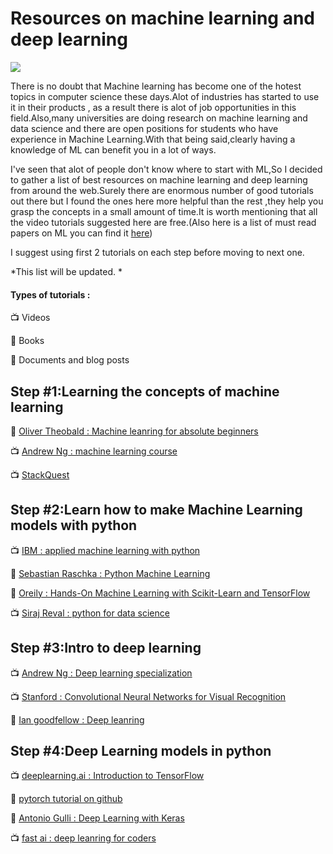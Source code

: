 # Resources on machine learning and deep learning 

![](https://cdn-images-1.medium.com/max/1200/1*UHiU9a6rxLOovcMyx4fVaA.png)

There is no doubt that Machine learning has become one of the hotest topics in computer science these days.Alot of industries has started to use it in their products , as a result there is alot of job opportunities in this field.Also,many universities are doing research on machine learning and data science and there are open positions for students who have experience in Machine Learning.With that being said,clearly having a knowledge of ML can benefit you in a lot of ways.

I've seen that alot of people don't know where to start with ML,So I decided to gather a list of best resources on machine learning and deep learning from around the web.Surely there are enormous number of good tutorials out there but I found the ones here more helpful than the rest ,they help you grasp the concepts in a small amount of time.It is worth mentioning that all the video tutorials suggested here are free.(Also here is a list of must read papers on ML you can find it [here](https://github.com/Moeinh77/must-read-papers))

I suggest using first 2 tutorials on each step before moving to next one.

*This list will be updated. *

#### Types of tutorials :

:tv: Videos

:orange_book: Books

:page_facing_up: Documents and blog posts

## Step #1:Learning the concepts of machine learning

:orange_book: [Oliver Theobald : Machine leanring for absolute beginners](https://www.amazon.com/Machine-Learning-Absolute-Beginners-Introduction-ebook/dp/B06VXKBLNG)

:tv: [Andrew Ng : machine learning course](https://www.coursera.org/learn/machine-learning)

:tv: [StackQuest](https://www.youtube.com/channel/UCtYLUTtgS3k1Fg4y5tAhLbw)

## Step #2:Learn how to make Machine Learning models with python

:tv: [IBM : applied machine learning with python](https://www.coursera.org/learn/machine-learning)

:orange_book: [Sebastian Raschka : Python Machine Learning](https://www.amazon.com/Python-Machine-Learning-Sebastian-Raschka/dp/1783555130)

:orange_book: [Oreily : Hands-On Machine Learning with Scikit-Learn and TensorFlow](https://www.amazon.com/Hands-Machine-Learning-Scikit-Learn-TensorFlow/dp/1491962291)

:tv: [Siraj Reval : python for data science](https://www.youtube.com/watch?v=T5pRlIbr6gg&list=PL2-dafEMk2A6QKz1mrk1uIGfHkC1zZ6UU)


## Step #3:Intro to deep learning

:tv: [Andrew Ng : Deep learning specialization](https://www.coursera.org/specializations/deep-learning)

:tv: [Stanford : Convolutional Neural Networks for Visual Recognition](https://www.youtube.com/watch?v=vT1JzLTH4G4&list=PL3FW7Lu3i5JvHM8ljYj-zLfQRF3EO8sYv)

:orange_book: [Ian goodfellow : Deep leanring](https://www.amazon.com/Deep-Learning-Adaptive-Computation-Machine/dp/0262035618/ref=sr_1_3?crid=MS46WU990GUS&keywords=deep+learning+ian+goodfellow&qid=1554795848&s=books&sprefix=deep+leaning+ian%2Cstripbooks%2C370&sr=1-3)

## Step #4:Deep Learning models in python

:tv: [deeplearning.ai : Introduction to TensorFlow](https://www.coursera.org/learn/introduction-tensorflow)

:page_facing_up: [pytorch tutorial on github](https://github.com/yunjey/pytorch-tutorial)

:orange_book: [Antonio Gulli : Deep Learning with Keras](https://www.amazon.com/Deep-Learning-Keras-Implementing-learning/dp/1787128423)

:tv: [fast ai : deep leanring for coders](https://course.fast.ai/)
